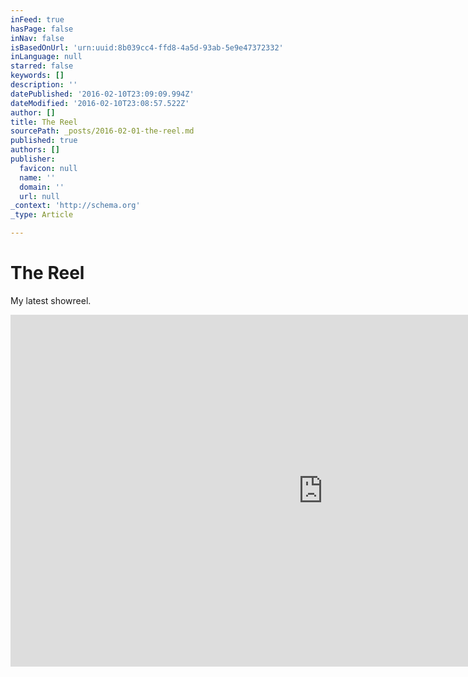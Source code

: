 ```yaml
---
inFeed: true
hasPage: false
inNav: false
isBasedOnUrl: 'urn:uuid:8b039cc4-ffd8-4a5d-93ab-5e9e47372332'
inLanguage: null
starred: false
keywords: []
description: ''
datePublished: '2016-02-10T23:09:09.994Z'
dateModified: '2016-02-10T23:08:57.522Z'
author: []
title: The Reel
sourcePath: _posts/2016-02-01-the-reel.md
published: true
authors: []
publisher:
  favicon: null
  name: ''
  domain: ''
  url: null
_context: 'http://schema.org'
_type: Article

---
```

# The Reel

My latest showreel.

<iframe src="https://cdn.embedly.com/widgets/media.html?src=https%3A%2F%2Fplayer.vimeo.com%2Fvideo%2F124382426&amp;url=https%3A%2F%2Fvimeo.com%2F124382426&amp;image=http%3A%2F%2Fi.vimeocdn.com%2Fvideo%2F522091141_1280.jpg&amp;key=b7d04c9b404c499eba89ee7072e1c4f7&amp;type=text%2Fhtml&amp;schema=vimeo" width="1000" height="563" scrolling="no" frameborder="0" allowfullscreen="allowfullscreen" style=""></iframe>
